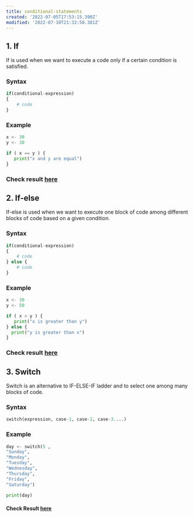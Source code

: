 ```yaml
---
title: conditional-statements
created: '2022-07-05T17:53:15.390Z'
modified: '2022-07-10T21:32:50.381Z'
---
```


## 1. If
If is used when we want to execute a code only if a certain condition is satisfied.

### Syntax

```py
if(conditional-expression)
{
    # code
}
```
### Example

```py
x <- 30
y <- 30

if ( x == y ) {
   print("x and y are equal")
}
```
### Check result [here](https://onecompiler.com/r/3vs9sb43n)

## 2. If-else

If-else is used when we want to execute one block of code among different blocks of code based on a given condition.

### Syntax

```py
if(conditional-expression)
{
    # code
} else {
    # code
}
```
### Example

```py
x <- 30
y <- 50

if ( x > y ) {
   print("x is greater than y")
} else {
  print("y is greater than x")
}
```
### Check result [here](https://onecompiler.com/r/3vs9smpp7)

## 3. Switch

Switch is an alternative to IF-ELSE-IF ladder and to select one among many blocks of code.

### Syntax


```py
switch(expression, case-1, case-2, case-3....)   
```

### Example
```py
day <- switch(5 ,
"Sunday",
"Monday",
"Tuesday",
"Wednesday",
"Thursday",
"Friday",  
"Saturday")

print(day)
```
####  Check Result [here](https://onecompiler.com/r/3vs9tejeu)
